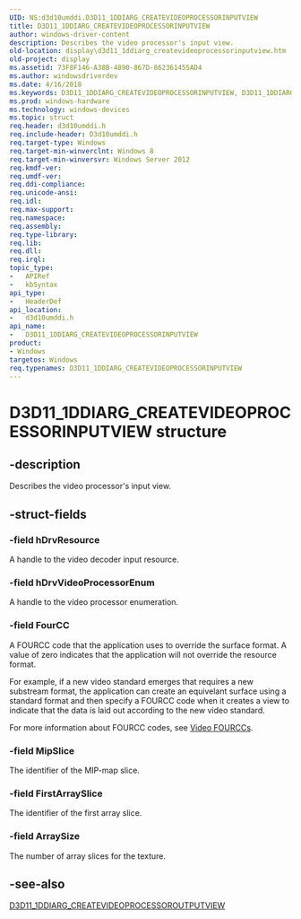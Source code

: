 ```yaml
---
UID: NS:d3d10umddi.D3D11_1DDIARG_CREATEVIDEOPROCESSORINPUTVIEW
title: D3D11_1DDIARG_CREATEVIDEOPROCESSORINPUTVIEW
author: windows-driver-content
description: Describes the video processor's input view.
old-location: display\d3d11_1ddiarg_createvideoprocessorinputview.htm
old-project: display
ms.assetid: 73F8F146-A38B-4890-867D-862361455AD4
ms.author: windowsdriverdev
ms.date: 4/16/2018
ms.keywords: D3D11_1DDIARG_CREATEVIDEOPROCESSORINPUTVIEW, D3D11_1DDIARG_CREATEVIDEOPROCESSORINPUTVIEW structure [Display Devices], PD3D11_1DDIARG_CREATEVIDEOPROCESSORINPUTVIEW, PD3D11_1DDIARG_CREATEVIDEOPROCESSORINPUTVIEW structure pointer [Display Devices], d3d10umddi/D3D11_1DDIARG_CREATEVIDEOPROCESSORINPUTVIEW, d3d10umddi/PD3D11_1DDIARG_CREATEVIDEOPROCESSORINPUTVIEW, display.d3d11_1ddiarg_createvideoprocessorinputview
ms.prod: windows-hardware
ms.technology: windows-devices
ms.topic: struct
req.header: d3d10umddi.h
req.include-header: D3d10umddi.h
req.target-type: Windows
req.target-min-winverclnt: Windows 8
req.target-min-winversvr: Windows Server 2012
req.kmdf-ver: 
req.umdf-ver: 
req.ddi-compliance: 
req.unicode-ansi: 
req.idl: 
req.max-support: 
req.namespace: 
req.assembly: 
req.type-library: 
req.lib: 
req.dll: 
req.irql: 
topic_type:
-	APIRef
-	kbSyntax
api_type:
-	HeaderDef
api_location:
-	d3d10umddi.h
api_name:
-	D3D11_1DDIARG_CREATEVIDEOPROCESSORINPUTVIEW
product:
- Windows
targetos: Windows
req.typenames: D3D11_1DDIARG_CREATEVIDEOPROCESSORINPUTVIEW
---
```


# D3D11_1DDIARG_CREATEVIDEOPROCESSORINPUTVIEW structure


## -description


Describes the video processor's input view.


## -struct-fields




### -field hDrvResource

A handle to the video decoder input resource.


### -field hDrvVideoProcessorEnum

A handle to the video processor enumeration.


### -field FourCC

A FOURCC code that the application uses to override the surface format. A value of zero indicates that the application will not override the resource format.

For example, if a new video standard emerges that requires a new substream format, the application can create an equivelant surface using a standard format and then specify a FOURCC code when it creates a view to indicate that the data is laid out according to the new video standard.

For more information about FOURCC codes, see <a href="http://go.microsoft.com/fwlink/p/?linkid=231686">Video FOURCCs</a>.


### -field MipSlice

The identifier of the MIP-map slice.


### -field FirstArraySlice

The identifier of the first array slice.


### -field ArraySize

The number of array slices for the texture.


## -see-also




<a href="https://msdn.microsoft.com/library/windows/hardware/hh406320">D3D11_1DDIARG_CREATEVIDEOPROCESSOROUTPUTVIEW</a>
 

 

